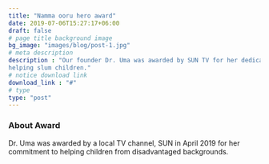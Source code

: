 ```yaml
---
title: "Namma ooru hero award"
date: 2019-07-06T15:27:17+06:00
draft: false
# page title background image
bg_image: "images/blog/post-1.jpg"
# meta description
description : "Our founder Dr. Uma was awarded by SUN TV for her dedication to 
helping slum children."
# notice download link
download_link : "#"
# type
type: "post"
---
```



### About Award

Dr. Uma was awarded by a local TV channel, SUN in April 2019 for her commitment to 
helping children from disadvantaged backgrounds.
